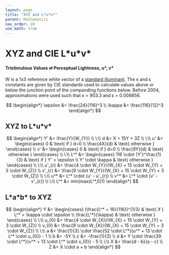 ```yaml
---
layout: page
title: "XYZ and L*u*v*"
parent: Mathematics
nav_order: 10
use_math: true
---
```


# XYZ and CIE L\*u\*v\*
#### Tristimulous Values $\rightleftarrows$ Perceptual Lightness, u\*, v\*

W is a 1x3 reference white vector of a [standard illuminant](/color-spaces-standard-illuminants/). The κ and ϵ constants are given by CIE standards used to calculate values above or below the junction point of the companding functions below. Before 2004, approximations were used such that κ = 903.3 and ϵ = 0.008856.

$$
\begin{align*}
\epsilon &= \frac{24}{116}^3 \\
\kappa &= \frac{116}{12}^3
\end{align*}
$$

## XYZ to L\*u\*v\*

$$
\begin{align*}
Y' &= \frac{Y}{W_{Y}} \\ 
\:\\
d &= X + 15Y + 3Z \\
\:\\
u' &= 
\begin{cases}
0 & \text{ if } d=0 \\ 
\frac{4X}{d} & \text{ otherwise }
\end{cases} \\
v' &= 
\begin{cases}
0 & \text{ if } d=0 \\ 
\frac{9Y}{d} & \text{ otherwise }
\end{cases} \\
\:\\
L^* &= 
\begin{cases}
116 \cdot {Y'}^\frac{1}{3} & \text{ if } Y' > \epsilon \\ 
Y' \cdot \kappa & \text{ otherwise }
\end{cases} \\
\:\\
u'_{r} &= \frac{4 \cdot W_{Y}}{W_{X} + 15 \cdot W_{Y} + 3 \cdot W_{Z}} \\
v'_{r} &= \frac{9 \cdot W_{Y}}{W_{X} + 15 \cdot W_{Y} + 3 \cdot W_{Z}} \\
\:\\
u^* &= L^* \cdot (u' - u'_{r}) \\
v^* &= L^* \cdot (v' - v'_{r}) \\
\:\\
L^* &= min(max(L^*,0)1)
\end{align*}
$$

## L\*a\*b\* to XYZ

$$
\begin{align*}
Y &=
\begin{cases}
(\frac{L^* + 16}{116})^{1/3} & \text{ if } L^* > \kappa \cdot \epsilon \\ 
\frac{L^*}{\kappa} & \text{ otherwise }
\end{cases}
\\ 
\:\\
u_{0} &= \frac{4 \cdot W_{X}}{W_{X} + 15 \cdot W_{Y} + 3 \cdot W_{Z}} \\
v_{0} &= \frac{9 \cdot W_{X}}{W_{X} + 15 \cdot W_{Y} + 3 \cdot W_{Z}} \\
\:\\
a &= \frac{1}{3} \cdot \frac{52 \cdot L^*}{u^* + 13 \cdot L^* \cdot u_{0}} - 1 \\
b &= -5Y \\
c &= -\frac{1}{3} \\
d &= Y \cdot \frac{39 \cdot L^*}{v^* + 13 \cdot L^* \cdot v_{0}} - 5 \\
\:\\
X &= \frac{d - b}{a - c} \\
Z &= X \cdot a + b
\end{align*}
$$
